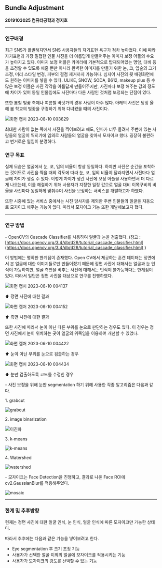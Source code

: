 ## **Bundle Adjustment**

**2019103025 컴퓨터공학과 정지호**

---

### **연구배경**

최근 SNS가 활발해지면서 SNS 사용자들의 자기표현 욕구가 점차 높아졌다. 이에 따라 자기표현과 가장 밀접한 인물 사진을 더 아름답게 만들어주는 이미지 보정 어플의 수요가 높아지고 있다. 이미지 보정 어플은 카메라에 기본적으로 탑재되어있는 명암, 대비 등을 조정할 수 있도록 해줄 뿐만 아니라 완벽한 이미지를 만들기 위한 눈, 코, 입술의 크기 조정, 머리 스타일 변경, 피부의 결점 제거까지 가능하다. 심지어 사진의 뒷 배경화면에도 원하는 이미지를 넣을 수 있다. ULIKE, SNOW, SODA, B612, makeup plus 등 수많은 보정 어플은 사진 각각을 아름답게 만들어주지만, 사진마다 보정 해주는 값의 정도에 차이가 있어 동일 인물임에도 사진마다 다른 사람인 것처럼 보정되는 단점이 있다.

또한 봄철 벚꽃 축제나 여름철 바닷가의 경우 사람이 아주 많다. 아래의 사진은 당장 올해 봄 학교의 벚꽃을 구경하기 위해 다녀왔을 때의 사진이다.

![화면 캡처 2023-06-10 003629](https://github.com/stop0ho/2023-bundle-adjustment/assets/68852637/e37b2d4e-409d-4822-b02a-03566473d378)

최대한 사람이 없는 쪽에서 사진을 찍어보려고 해도, 인파가 너무 몰려서 주변에 있는 사람들의 얼굴이 찍히기에 임의로 사람들의 얼굴을 찾아서 모자이크 했다. 굉장히 불편하고 번거로운 일임이 분명하다.

### **연구 목표**

실제 모습은 얼굴에서 눈, 코, 입의 비율이 항상 동일하다. 하지만 사진은 순간을 포착하는 것이므로 사진을 찍을 때의 각도에 따라 눈, 코, 입의 비율이 달라지면서 사진마다 얼굴에 차이가 생길 수 있다. 이렇게 차이가 생긴 사진에 보정 어플을 사용하면서 더 다르게 나오는데, 이를 해결하기 위해 사용자가 지정한 일정 값으로 얼굴 대비 이목구비의 비율을 사진마다 동일하게 맞춰주며 사진을 보정하는 서비스를 개발하고자 하였다.

또한 시중에 있는 서비스 중에서는 사진 당사자를 제외한 주변 인물들의 얼굴을 자동으로 모자이크 해주는 기능이 없다. 따라서 모자이크 기능 또한 개발해보고자 했다.

---

### **연구 방법**

\- OpenCV의 Cascade Classifier를 사용하여 얼굴과 눈을 검출했다. (참고 : [https://docs.opencv.org/3.4/db/d28/tutorial_cascade_classifier.html](https://docs.opencv.org/3.4/db/d28/tutorial_cascade_classifier.html) )

이 방법에는 명확한 한계점이 존재했다. Open CV에서 제공하는 훈련 데이터는 정면에서 본 얼굴에 대한 이미지들로만 만들어졌기 때문에 정면 사진에 대해서는 얼굴과 눈 인식이 가능하지만, 얼굴 측면을 비추는 사진에 대해서는 인식이 불가능하다는 한계점이 있다. 따라서 일단은 정면 사진을 대상으로 연구를 진행하였다.

![화면 캡처 2023-06-10 004137](https://github.com/stop0ho/2023-bundle-adjustment/assets/68852637/a4bb5990-5b02-4378-9077-9cba99ba7bbb)

⬆ 정면 사진에 대한 결과

![화면 캡처 2023-06-10 004152](https://github.com/stop0ho/2023-bundle-adjustment/assets/68852637/af4c5794-6d97-41a1-91a7-b4164e3cd14e)

⬆ 측면 사진에 대한 결과

또한 사진에 따라서 눈이 아닌 다른 부위를 눈으로 판단하는 경우도 있다. 이 경우는 정면 사진에서 눈이 위치하는 곳이 얼굴의 위쪽임을 이용하여 개선할 수 있었다.

![화면 캡처 2023-06-10 004422](https://github.com/stop0ho/2023-bundle-adjustment/assets/68852637/f29d93ab-bc8b-4994-9c65-ff7ff272d460)

⬆ 눈이 아닌 부위를 눈으로 검출하는 경우

![화면 캡처 2023-06-10 004434](https://github.com/stop0ho/2023-bundle-adjustment/assets/68852637/9983fe56-0528-4706-bc43-a9bfc9e0f8ea)

⬆ 눈만 검출하도록 코드를 수정한 경우

\- 사진 보정을 위해 눈만 segmentation 하기 위해 사용한 각종 알고리즘은 다음과 같다.

1\. grabcut

![grabcut](https://github.com/stop0ho/2023-bundle-adjustment/assets/68852637/b0d6de19-f5d1-4eb1-94de-b128f2969937)

2\. image binarization

![이진화](https://github.com/stop0ho/2023-bundle-adjustment/assets/68852637/9b2a2974-90f6-4587-99f3-c216700a6691)

3\. k-means

![k-means](https://github.com/stop0ho/2023-bundle-adjustment/assets/68852637/2f054099-a5fd-4c79-85c0-cc93fa0e86b3)

4\. Watershed

![watershed](https://github.com/stop0ho/2023-bundle-adjustment/assets/68852637/43d67954-9c33-461f-9f11-30bdc182b595)

\- 모자이크는 Face Detection을 진행하고, 결과로 나온 Face ROI에 cv2.GaussianBlur를 적용해주었다.

![mosaic](https://github.com/stop0ho/2023-bundle-adjustment/assets/68852637/16f6532e-64c7-46c6-ac07-9048b68abc6e)

---

### **한계 및 추후방향**

현재는 정면 사진에 대한 얼굴 인식, 눈 인식, 얼굴 인식에 따른 모자이크만 가능한 상태다.

따라서 추후에는 다음과 같은 기능을 넣어보려고 한다.

- Eye segmentation 후 크기 조정 기능
- 사용자가 선택한 얼굴 이외의 얼굴에 모자이크를 적용시키는 기능
- 사용자가 모자이크의 강도를 선택할 수 있는 기능
